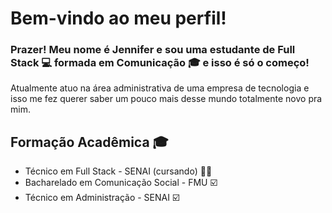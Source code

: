 # Bem-vindo ao meu perfil! 

### Prazer! Meu nome é Jennifer e sou uma estudante de Full Stack 💻 formada em Comunicação 🎓 e isso é só o começo! 
 

Atualmente atuo na área administrativa de uma empresa de tecnologia e isso me fez querer saber um pouco mais desse mundo totalmente novo pra mim.


## Formação Acadêmica 🎓

-  Técnico em Full Stack - SENAI (cursando) 👩‍💻
-  Bacharelado em Comunicação Social - FMU  ☑️
-  Técnico em Administração - SENAI         ☑️

 
